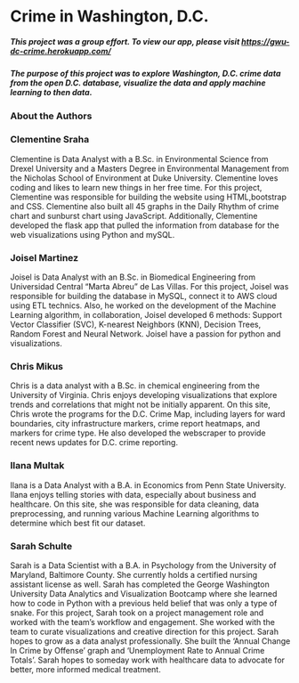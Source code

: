 # Crime in Washington, D.C.

##### This project was a group effort. To view our app, please visit https://gwu-dc-crime.herokuapp.com/
##### The purpose of this project was to explore Washington, D.C. crime data from the open D.C. database, visualize the data and apply machine learning to then data.

### About the Authors
### Clementine Sraha
Clementine is Data Analyst with a B.Sc. in Environmental Science from Drexel University and a Masters Degree in Environmental Management from the Nicholas School of Environment at Duke University. Clementine loves coding and likes to learn new things in her free time. For this project, Clementine was responsible for building the website using HTML,bootstrap and CSS. Clementine also built all 45 graphs in the Daily Rhythm of crime chart and sunburst chart using JavaScript. Additionally, Clementine developed the flask app that pulled the information from database for the web visualizations using Python and mySQL.

### Joisel Martinez
Joisel is Data Analyst with an B.Sc. in Biomedical Engineering from Universidad Central “Marta Abreu” de Las Villas. For this project, Joisel was responsible for building the database in MySQL, connect it to AWS cloud using ETL technics. Also, he worked on the development of the Machine Learning algorithm, in collaboration, Joisel developed 6 methods: Support Vector Classifier (SVC), K-nearest Neighbors (KNN), Decision Trees, Random Forest and Neural Network. Joisel have a passion for python and visualizations. 

### Chris Mikus
Chris is a data analyst with a B.Sc. in chemical engineering from the University of Virginia. Chris enjoys developing visualizations that explore trends and correlations that might not be initially apparent. On this site, Chris wrote the programs for the D.C. Crime Map, including layers for ward boundaries, city infrastructure markers, crime report heatmaps, and markers for crime type. He also developed the webscraper to provide recent news updates for D.C. crime reporting.

### Ilana Multak
Ilana is a Data Analyst with a B.A. in Economics from Penn State University. Ilana enjoys telling stories with data, especially about business and healthcare. On this site, she was responsible for data cleaning, data preprocessing, and running various Machine Learning algorithms to determine which best fit our dataset.

### Sarah Schulte
Sarah is a Data Scientist with a B.A. in Psychology from the University of Maryland, Baltimore County. She currently holds a certified nursing assistant license as well. Sarah has completed the George Washington University Data Analytics and Visualization Bootcamp where she learned how to code in Python with a previous held belief that was only a type of snake. For this project, Sarah took on a project management role and worked with the team’s workflow and engagement. She worked with the team to curate visualizations and creative direction for this project. Sarah hopes to grow as a data analyst professionally. She built the ‘Annual Change In Crime by Offense’ graph and ‘Unemployment Rate to Annual Crime Totals’. Sarah hopes to someday work with healthcare data to advocate for better, more informed medical treatment. 